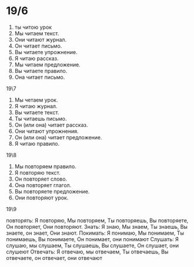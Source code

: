 # 19/6
1. ты читою урок
2. Мы читаем текст.
3. Они читают журнал.
4. Он читает письмо.
5. Вы читаете упрожнение.
6. Я читаю рассказ.
7. Мы читаем предложение.
8. Вы читаете правило.
9. Она читает письмо.

19\7
1. Мы четаем урок.
2. Я читаю журнал.
3. Вы читаете текст.
4. Ты читаешь письмо.
5. Он (или она) читает рассказ.
6. Они читают упрожнения.
7. Он (или она) читает предложение.
8. Я читаю правило.

19\8
1. Мы повторяем правило.
2. Я повторяю текст.
3. Он повторяет слово.
4. Она повторяет глагол.
5. Вы повторяете предложение.
6. Они повторяют урок.

19\9

повторять:
Я повторяю, Мы повторяем, Ты повторяешь, Вы повторяете, Он повторяет, Они повторяют.
Знать:
Я знаю, Мы знаем, Ты знаешь, Вы знаете, он знает, Они знают.
Покимать:
Я понимаю, Мы понимаем, Ты понимаешь, Вы понимаете, Он понимает, они понимают
Слушать:
Я слушаю, мы слушаем, Ты слушаешь, Вы слушаете, Он слушает, они слушеют
Отвечать:
Я отвечаю, мы отвечаем, Ты отвечаешь, Вы отвечаете, он отвечает, они отвечают


